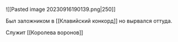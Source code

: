 ![[Pasted image 20230916190139.png|250]]

Был заложником в [[Клавийский конкорд]] но вырвался оттуда.

Служит [[Королева воронов]]
